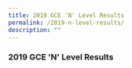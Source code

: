 ```yaml
---
title: 2019 GCE 'N' Level Results
permalink: /2019-n-level-results/
description: ""
---
```

### 2019 GCE 'N' Level Results